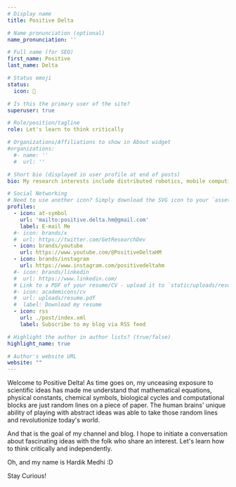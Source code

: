```yaml
---
# Display name
title: Positive Delta

# Name pronunciation (optional)
name_pronunciation: ''

# Full name (for SEO)
first_name: Positive
last_name: Delta

# Status emoji
status:
  icon: 🔭

# Is this the primary user of the site?
superuser: true

# Role/position/tagline
role: Let's learn to think critically 

# Organizations/Affiliations to show in About widget
#organizations:
  #- name: ''
  #  url: ''

# Short bio (displayed in user profile at end of posts)
bio: My research interests include distributed robotics, mobile computing and programmable matter.

# Social Networking
# Need to use another icon? Simply download the SVG icon to your `assets/media/icons/` folder.
profiles:
  - icon: at-symbol
    url: 'mailto:positive.delta.hm@gmail.com'
    label: E-mail Me
  #- icon: brands/x
  #  url: https://twitter.com/GetResearchDev
  - icon: brands/youtube
    url: https://www.youtube.com/@PositiveDeltaHM
  - icon: brands/instagram
    url: https://www.instagram.com/positivedeltahm
  #- icon: brands/linkedin
  #  url: https://www.linkedin.com/
  # Link to a PDF of your resume/CV - upload it to `static/uploads/resume.pdf`
  #- icon: academicons/cv
  #  url: uploads/resume.pdf
  #  label: Download my resume
  - icon: rss
    url: ./post/index.xml
    label: Subscribe to my blog via RSS feed

# Highlight the author in author lists? (true/false)
highlight_name: true

# Author's website URL
website: ""
---
```


Welcome to Positive Delta! As time goes on, my unceasing exposure to scientific ideas has made me understand that mathematical equations, physical constants, chemical symbols, biological cycles and computational blocks are just random lines on a piece of paper. The human brains' unique ability of playing with abstract ideas was able to take those random lines and revolutionize today's world.

And that is the goal of my channel and blog. I hope to initiate a conversation about fascinating ideas with the folk who share an interest. Let's learn how to think critically and independently.

Oh, and my name is Hardik Medhi :D

Stay Curious!
